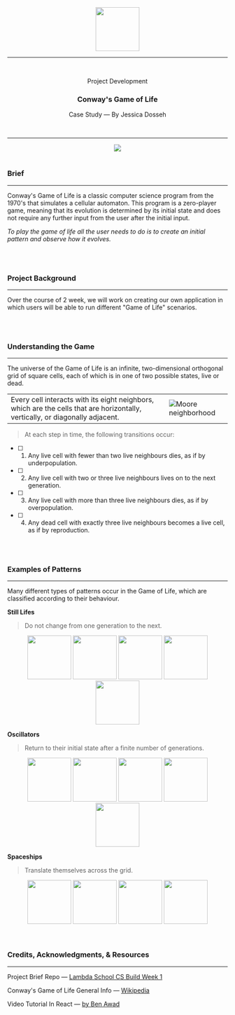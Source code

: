 <div align="center">
  <img src="https://image.winudf.com/v2/image1/Y29tLm5kZWxhbm91LmNvbndheXNnYW1lb2ZsaWZlX2ljb25fMTU0NDk3NjIyNl8wOTQ/icon.png?w=170&fakeurl=1" width="100" height="100" />
  
  <hr height="0.5px" />
  
  <br/>
  <p> Project Development </p>
  <h3> Conway's Game of Life </h3>
  <p> Case Study — By Jessica Dosseh </p>
  <br/>
</div>

<hr/>

<div align="center">
  <img src="https://miro.medium.com/max/2880/1*kgKiA_HenGmn151uJNaXJw.gif" />
</div>

<br/>

### Brief

___

Conway's Game of Life is a classic computer science program from the 1970's that simulates a cellular automaton. This program is a zero-player game, meaning that its evolution is determined by its initial state and does not require any further input from the user after the initial input. 

_To play the game of life all the user needs to do is to create an initial pattern and observe how it evolves._


<br/>
<br/>

### Project Background

___

Over the course of 2 week, we will work on creating our own application in which users will be able to run different "Game of Life" scenarios.


<br/>
<br/>

### Understanding the Game

___

The universe of the Game of Life is an infinite, two-dimensional orthogonal grid of square cells, each of which is in one of two possible states, live or dead. 

|       |       |
| ----- | ----- |
| Every cell interacts with its eight neighbors, which are the cells that are horizontally, vertically, or diagonally adjacent. | ![Moore neighborhood](https://upload.wikimedia.org/wikipedia/commons/thumb/4/4d/Moore_neighborhood_with_cardinal_directions.svg/220px-Moore_neighborhood_with_cardinal_directions.svg.png) |

> At each step in time, the following transitions occur:

- [ ] 1. Any live cell with fewer than two live neighbours dies, as if by underpopulation.
- [ ] 2. Any live cell with two or three live neighbours lives on to the next generation.
- [ ] 3. Any live cell with more than three live neighbours dies, as if by overpopulation.
- [ ] 4. Any dead cell with exactly three live neighbours becomes a live cell, as if by reproduction.


<br/>
<br/>

### Examples of Patterns

___

Many different types of patterns occur in the Game of Life, which are classified according to their behaviour.

**Still Lifes** 

> Do not change from one generation to the next.

<div align="center">
  <span align="center">
      <img src="https://upload.wikimedia.org/wikipedia/commons/thumb/9/96/Game_of_life_block_with_border.svg/66px-Game_of_life_block_with_border.svg.png" width="100" height="100" />
      <img src="https://upload.wikimedia.org/wikipedia/commons/thumb/6/67/Game_of_life_beehive.svg/98px-Game_of_life_beehive.svg.png" width="100" height="100" />
      <img src="https://upload.wikimedia.org/wikipedia/commons/thumb/f/f4/Game_of_life_loaf.svg/98px-Game_of_life_loaf.svg.png" width="100" height="100" />
      <img src="https://upload.wikimedia.org/wikipedia/commons/thumb/7/7f/Game_of_life_boat.svg/82px-Game_of_life_boat.svg.png" width="100" height="100" />
      <img src="https://upload.wikimedia.org/wikipedia/commons/thumb/3/31/Game_of_life_flower.svg/82px-Game_of_life_flower.svg.png" width="100" height="100" />
  </span>
</div>

**Oscillators**

> Return to their initial state after a finite number of generations.

<div align="center">
  <span align="center">
    <img src="https://upload.wikimedia.org/wikipedia/commons/9/95/Game_of_life_blinker.gif" width="100" height="100" />
    <img src="https://upload.wikimedia.org/wikipedia/commons/1/12/Game_of_life_toad.gif" width="100" height="100" />
    <img src="https://upload.wikimedia.org/wikipedia/commons/1/1c/Game_of_life_beacon.gif" width="100" height="100" />
    <img src="https://upload.wikimedia.org/wikipedia/commons/0/07/Game_of_life_pulsar.gif" width="100" height="100" />
    <img src="https://upload.wikimedia.org/wikipedia/commons/f/fb/I-Column.gif" width="100" height="100" />
  </span>
</div>

**Spaceships**

> Translate themselves across the grid.

<div align="center">
  <span align="center">
   <img src="https://upload.wikimedia.org/wikipedia/commons/f/f2/Game_of_life_animated_glider.gif" width="100" height="100" />
    <img src="https://upload.wikimedia.org/wikipedia/commons/3/37/Game_of_life_animated_LWSS.gif" width="100" height="100" />
    <img src="https://upload.wikimedia.org/wikipedia/commons/4/4e/Animated_Mwss.gif" width="100" height="100" />
    <img src="https://upload.wikimedia.org/wikipedia/commons/4/4f/Animated_Hwss.gif" width="100" height="100" />
  </span>
</div>

<br/>
<br/>

### Credits, Acknowledgments, & Resources 

___


Project Brief Repo — [Lambda School CS Build Week 1](https://github.com/LambdaSchool/CS-Build-Week-1)

Conway's Game of Life General Info — [Wikipedia](https://en.wikipedia.org/wiki/Conway%27s_Game_of_Life)

Video Tutorial In React —  [by Ben Awad](https://www.youtube.com/watch?v=DvVt11mPuM0)

